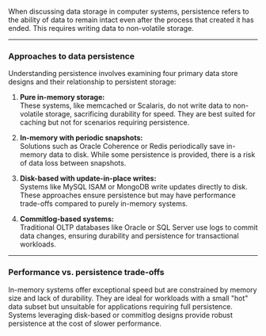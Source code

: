 When discussing data storage in computer systems, persistence refers to the ability of data to remain intact even after the process that created it has ended. This requires writing data to non-volatile storage.

---

### **Approaches to data persistence**

Understanding persistence involves examining four primary data store designs and their relationship to persistent storage:

1. **Pure in-memory storage:**  
    These systems, like memcached or Scalaris, do not write data to non-volatile storage, sacrificing durability for speed. They are best suited for caching but not for scenarios requiring persistence.
    
2. **In-memory with periodic snapshots:**  
    Solutions such as Oracle Coherence or Redis periodically save in-memory data to disk. While some persistence is provided, there is a risk of data loss between snapshots.
    
3. **Disk-based with update-in-place writes:**  
    Systems like MySQL ISAM or MongoDB write updates directly to disk. These approaches ensure persistence but may have performance trade-offs compared to purely in-memory systems.
    
4. **Commitlog-based systems:**  
    Traditional OLTP databases like Oracle or SQL Server use logs to commit data changes, ensuring durability and persistence for transactional workloads.
    

---

### **Performance vs. persistence trade-offs**

In-memory systems offer exceptional speed but are constrained by memory size and lack of durability. They are ideal for workloads with a small "hot" data subset but unsuitable for applications requiring full persistence. Systems leveraging disk-based or commitlog designs provide robust persistence at the cost of slower performance.